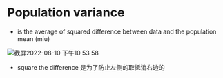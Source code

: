 # Population variance

- is the average of squared difference between data and the population mean (miu)

![截屏2022-08-10 下午10 53 58](https://user-images.githubusercontent.com/93849914/184057112-159b28d9-1489-4204-9356-661c87cabd86.png)

- square the difference 是为了防止左侧的取抵消右边的
